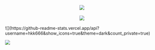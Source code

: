 <h1 align="center"> <a href="https://sunguoqi.com/"> <img src="https://readme-typing-svg.herokuapp.com/?lines=欢迎大佬！&center=true&size=27"> </a> </h1>
<div align="center" ><img order-radius="200px" src="https://cdn.jsdelivr.net/gh/sun0225SUN/photos/images/202108300019556.gif"/></div><br>
![](https://github-readme-stats.vercel.app/api?username=hkk666&show_icons=true&theme=dark&count_private=true)

![](https://github-readme-stats.vercel.app/api/top-langs/?username=hkk666&theme=dark&layout=compact)

<!--
### Hi there 👋
**hkk666/hkk666** is a ✨ _special_ ✨ repository because its `README.md` (this file) appears on your GitHub profile.

Here are some ideas to get you started:

- 🔭 I’m currently working on ...
- 🌱 I’m currently learning ...
- 👯 I’m looking to collaborate on ...
- 🤔 I’m looking for help with ...
- 💬 Ask me about ...
- 📫 How to reach me: ...
- 😄 Pronouns: ...
- ⚡ Fun fact: ...
-->
